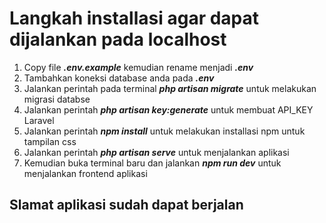 # Langkah installasi agar dapat dijalankan pada localhost
1. Copy file ***.env.example*** kemudian rename menjadi ***.env***
2. Tambahkan koneksi database anda pada ***.env***
3. Jalankan perintah pada terminal ***php artisan migrate*** untuk melakukan migrasi databse
4. Jalankan perintah ***php artisan key:generate*** untuk membuat API_KEY Laravel
5. Jalankan perintah ***npm install*** untuk melakukan installasi npm untuk tampilan css
6. Jalankan perintah ***php artisan serve*** untuk menjalankan aplikasi 
7. Kemudian buka terminal baru dan jalankan ***npm run dev*** untuk menjalankan frontend aplikasi

## Slamat aplikasi sudah dapat berjalan